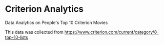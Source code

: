 # Criterion Analytics
Data Analytics on People's Top 10 Criterion Movies

This data was collected from https://www.criterion.com/current/category/8-top-10-lists
